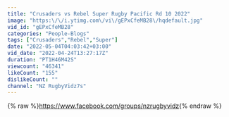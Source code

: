 ```yaml
---
title: "Crusaders vs Rebel Super Rugby Pacific Rd 10 2022"
image: "https:\/\/i.ytimg.com\/vi\/gEPxCfeMB28\/hqdefault.jpg"
vid_id: "gEPxCfeMB28"
categories: "People-Blogs"
tags: ["Crusaders","Rebel","Super"]
date: "2022-05-04T04:03:42+03:00"
vid_date: "2022-04-24T13:27:17Z"
duration: "PT1H46M42S"
viewcount: "46341"
likeCount: "155"
dislikeCount: ""
channel: "NZ RugbyVidz7s"
---
```

{% raw %}<a rel="nofollow" target="blank" href="https://www.facebook.com/groups/nzrugbyvidz">https://www.facebook.com/groups/nzrugbyvidz</a>{% endraw %}
